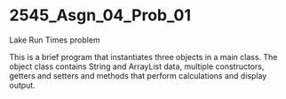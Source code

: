# 2545_Asgn_04_Prob_01
Lake Run Times problem

This is a brief program that instantiates three objects in a main class. The object class contains String and ArrayList data,
multiple constructors, getters and setters and methods that perform calculations and display output.
